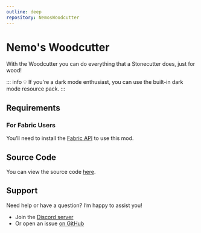 ```yaml
---
outline: deep
repository: NemosWoodcutter
---
```


# Nemo's Woodcutter

With the Woodcutter you can do everything that a Stonecutter does, just for wood!

<!--@include: @/../templates/minecraft-note.md-->

::: info
💡 If you're a dark mode enthusiast, you can use the built-in dark mode resource pack.
:::

## Requirements

### For Fabric Users

You’ll need to install the [Fabric API](https://www.curseforge.com/minecraft/mc-mods/fabric-api) to use this mod.

## Source Code

You can view the source code [here](https://github.com/NemoNotFound/NemosWoodcutter).

## Support

Need help or have a question? I’m happy to assist you!

- Join the [Discord server](https://discord.com/invite/yxs9dga)
- Or open an issue [on GitHub](https://github.com/NemoNotFound/NemosWoodcutter/issues)
